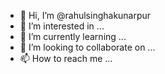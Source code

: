 - 👋 Hi, I’m @rahulsinghakunarpur
- 👀 I’m interested in ...
- 🌱 I’m currently learning ...
- 💞️ I’m looking to collaborate on ...
- 📫 How to reach me ...

<!---
rahulsinghakunarpur/rahulsinghakunarpur is a ✨ special ✨ repository because its `README.md` (this file) appears on your GitHub profile.
You can click the Preview link to take a look at your changes.
--->
